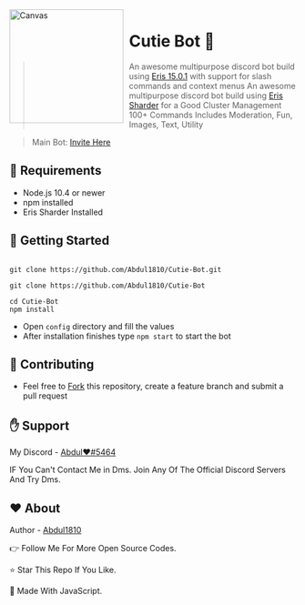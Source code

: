 <img width="200" height="200" align="left" style="float: left; margin: 0 10px 0 0;" alt="Canvas" src="https://cdn.discordapp.com/avatars/641844911813165056/64fc10d84618555816686f4b6c9f9517.jpg?size=2048">

# Cutie Bot 🤖

> An awesome multipurpose discord bot build using [Eris 15.0.1](https://discord.gg/eris) with support for slash commands and context menus
> An awesome multipurpose discord bot build using [Eris Sharder](https://github.com/Abdul1810/eris-sharder.git) for a Good Cluster Management
> 100+ Commands Includes Moderation, Fun, Images, Text, Utility

> Main Bot: [Invite Here](https://discord.com/oauth2/authorize?client_id=641844911813165056&permissions=8&scope=bot%20applications.commands)

## 📜 Requirements

- Node.js 10.4 or newer
- npm installed
- Eris Sharder Installed

## 🚀 Getting Started

```

git clone https://github.com/Abdul1810/Cutie-Bot.git

git clone https://github.com/Abdul1810/Cutie-Bot

cd Cutie-Bot
npm install
```

- Open `config` directory and fill the values
- After installation finishes type `npm start` to start the bot


## 🤝 Contributing

- Feel free to [Fork](https://github.com/Abdul1810/Cutie-Bot/fork) this repository, create a feature branch and submit a pull request

## ✋ Support

My Discord - [Abdul♥#5464](https://discord.com/users/737553088218529813)

IF You Can't Contact Me in Dms. Join Any Of The Official Discord Servers And Try Dms.

## ♥ About

Author - [Abdul1810](https://github.com/Abdul1810)

👉 Follow Me For More Open Source Codes.

⭐ Star This Repo If You Like.

💖 Made With JavaScript.
